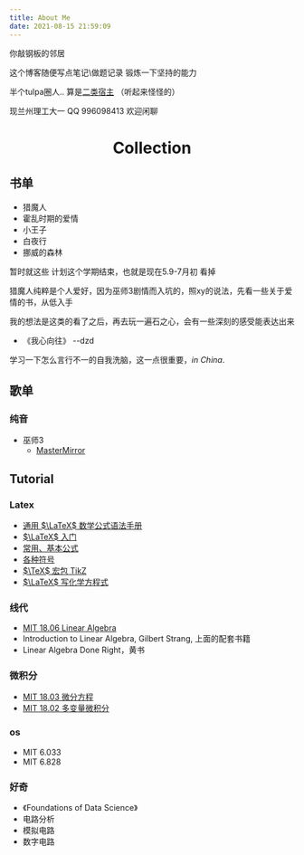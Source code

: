 ```yaml
---
title: About Me
date: 2021-08-15 21:59:09
---
```


你敲钢板的邻居

这个博客随便写点笔记\做题记录 锻炼一下坚持的能力

半个tulpa圈人.. 算是[二类宿主](https://tulpa.cn/2019/10/22/tulpa-category-2019/?variant=zh-cn) （听起来怪怪的）

现兰州理工大一 QQ 996098413 欢迎闲聊

<center><h1>Collection</h1></center>

## 书单

* 猎魔人
* 霍乱时期的爱情
* 小王子
* 白夜行
* 挪威的森林

暂时就这些 计划这个学期结束，也就是现在5.9-7月初 看掉

猎魔人纯粹是个人爱好，因为巫师3剧情而入坑的，照xy的说法，先看一些关于爱情的书，从低入手

我的想法是这类的看了之后，再去玩一遍石之心，会有一些深刻的感受能表达出来

* 《我心向往》 --dzd

学习一下怎么言行不一的自我洗脑，这一点很重要，$in\ China$.

## 歌单
### 纯音
* 巫师3
  * [MasterMirror](https://www.youtube.com/watch?v=kKGmZN06lBI)

## Tutorial

### Latex
* [通用 $\LaTeX$ 数学公式语法手册](https://uinika.gitee.io/Math/LaTex/)
* [$\LaTeX$ 入门](https://www.luogu.com.cn/blog/IowaBattleship/latex-ru-men)
* [常用、基本公式](https://zhuanlan.zhihu.com/p/110756681)
* [各种符号](http://mohu.org/info/symbols/symbols.htm)
* [$\TeX$ 宏包 TikZ](https://www.luogu.com.cn/blog/over-knee-socks/TikZ-guide-1)
* [$\LaTeX$ 写化学方程式](https://www.luogu.com.cn/blog/codesonic/chemistryinlatex)

### 线代
* [MIT 18.06 Linear Algebra](https://www.bilibili.com/video/BV1bb411H7JN)
* Introduction to Linear Algebra, Gilbert Strang, 上面的配套书籍
* Linear Algebra Done Right，黄书

### 微积分
* [MIT 18.03 微分方程](https://www.bilibili.com/video/BV1Av411n7C6?p=1&share_medium=iphone&share_plat=ios&share_session_id=5AEDC239-1C12-4282-B451-047C2D8A2C4C&share_source=QQ&share_tag=s_i&timestamp=1652111605&unique_k=c5dp8AE)
* [MIT 18.02 多变量微积分](https://www.bilibili.com/video/BV1Us411B7tn?p=1&share_medium=iphone&share_plat=ios&share_session_id=0618E7C8-5BED-4B18-A79C-FB12D596D649&share_source=QQ&share_tag=s_i&timestamp=1652111653&unique_k=9UvxdF7)

### os
* MIT 6.033
* MIT 6.828

### 好奇
* 《Foundations of Data Science》
* 电路分析
* 模拟电路
* 数字电路

<!-- ### 补题计划
* [Atcoder Beginner Contest 243 E - G](https://atcoder.jp/contests/abc243/tasks)
* [Educational Codeforces Round 124 A B \ D E](https://codeforces.com/contest/1651)
* [Codeforces Round #776 Div.3 F \ G](https://codeforces.com/contest/1650)
* [Codeforces Round #775 Div.2 D \ E](https://codeforces.com/contest/1649)
* [2017-2018 ICPC Central Quarter Final of Northeastern European Regional Collegiate Programming Contest](https://codeforces.com/gym/102788) XY的做法
* CF787D Legacy

其实要补题往前20场起步都是没补完的题

<img src="../images/sign.jpg" width = "200" height = "200" alt="" align=center /> -->

<!-- ![](../images/sign.jpg) -->

<!-- ### 学习计划
* 分块
* 吉司机线段树[Segment Tree Beats]
* Suffix Array
* SAM
* 广义SAM
* 把SAM建在Trie上改到建在DAG上
* 可持久化并查集
* A* \ IDA* [做题]
* DLX
- 字符串前缀算法的一些整理

### 待复习
* 线段树合并 & 动态开点 [CF这类数据结构题硬上还是很吃力 基本做不了] -->

<!-- ### 一些计划
* Haskell & Monad 入门
* C++ Primer | C++ Template 一刷 整点魔法玩玩
* 具体数学 ｜ Introduction to Liner Algebra | 算导 一刷
* GDB | LLDB调试学习
* Clang & LLVM 学习
-->

<!-- ![](../images/64026172-cdbcf800-cb70-11e9-8ec9-edd9d6ca4cde.png) -->


<!-- ### 近期要开的坑
* DP训练
* 做点暴力重构的题
* 各种莫队
* 二维线段树 ｜ 树状数组
* 数学同余之后的内容 原根 FFT这种..
- 计算几何大坑 -->

<!-- ### 一些配置教程

* [M1 mac配置Go的环境](https://blog.csdn.net/yorickjun/article/details/118787795) -->

<!-- ### 远大理想

* 学深度学习 爬知乎问题下的符合我的审美的图片 省的有时候辣眼睛 -->

<!-- * 2022.3.6 - 3.9 字符串算法
	- manacher
	- AC自动机
	- SA
	- SAM
* 2022.3.10 - 3.15 可持久化、高级数据结构
	- 分块
	- 基础主席树[静态区间第k大]
	- Splay & fhq Treap
	- LCT
	- JRY 2015论文 线段树
* 2022.3.16 - 3.20
	- 二分图
	- EK
	- 2-SAT
	- 差分约束
	- 点分治 -->

<!-- 数学 DP 内容回学校找水课干 这种重在思维(折磨) -->


<!-- # 想要开的坑
## 这辈子大概都做不出的题
* [清华集训2017](https://loj.ac/p?keyword=%E6%B8%85%E5%8D%8E%E9%9B%86%E8%AE%AD)
* [雅礼集训](https://loj.ac/p?keyword=%E9%9B%85%E7%A4%BC%E9%9B%86%E8%AE%AD)
* [集训队](https://loj.ac/p?keyword=%E9%9B%86%E8%AE%AD%E9%98%9F)

## Collection
* [势能分析](https://yhx-12243.github.io/OI-transit/records/cf601E.html)与[CF601E](https://codeforces.com/contest/601/problem/e)

## 大概是树？
* [SDOI2014旅行](https://www.luogu.com.cn/problem/P3313)
* [NOIP2017 列队](https://www.luogu.com.cn/problem/P3960)

## 不许导，给我积回去
* [NOI2005 月下柠檬树](https://www.luogu.com.cn/problem/P4207)

## 待看博文
* [主席树1](https://blog.csdn.net/creatorx/article/details/75446472)
* [主席树2 OI-wiki](https://oi-wiki.org/ds/persistent-seg/)
* [主席树3](https://zhuanlan.zhihu.com/p/46246528)
* [权值线段树到主席树 日报](https://www.luogu.com.cn/blog/your-alpha1022/WeightSegmentTree-ChairmanTree)
* [MATLAB教程](https://ww2.mathworks.cn/learn/tutorials/matlab-onramp.html?s_eid=PEP_ILMEDUPage_learning)
* [线段树合并1](https://blog.csdn.net/yezi_coder/article/details/119239465)
* [吉司机线段树](https://www.cnblogs.com/ET2006/p/jsjxds.html)
* [树套树1](https://www.cnblogs.com/Flying2018/p/13615844.html)
* [树套树2](https://www.zybuluo.com/l1ll5/note/971817)

## 冲浪看到的题目
* [CF669E](https://codeforces.com/contest/669/problem/E)
* [长沙理工的一道构造题](https://blog.csdn.net/qq_43906000/article/details/109541023)

## Dream
* [动态树分治](https://www.luogu.com.cn/problem/P4719)
* 仙人掌

## 奇技淫巧
* python|C++混合编程
  * [1](https://www.zhihu.com/question/55014214)
  * [2](https://www.cnblogs.com/lhdre/p/9207394.html)

## CS
[cs231n 计算机视觉](https://www.bilibili.com/video/BV1gv411i76V?p=1&share_medium=android&share_plat=android&share_session_id=305c3eae-13b3-405f-8197-c0ee2f20886d&share_source=QQ&share_tag=s_i&timestamp=1638887104&unique_k=E80eHFi) -->

<!-- 
## Plan
****
### 数学学习
* 刷一遍MIT 线代课程 
* 看完亲和力十足的《普林斯顿微积分读本》 -->
<!-- 
### 竞赛
* Codeforces 1600分以上题组训练P1
* 信息学竞赛一本通提高篇 完整一刷
* 信息学竞赛一本通-数学一本通(不搞群论)
* 《具体数学》pdf一刷 -->

<!-- ### 有空再说
* Blog主题优化，这样的UI和功能还不满足我的要求
* vscode键位、插件配置，vim学习，提高写码速度，目前没有强烈需求，竞赛代码只要快糙猛就行 -->

<!-- ### 游戏计划
* 巫师3血与酒打完
* 巫师3本体一周目死而无憾+问号全清
* 巫师3石之心二刷+昆特牌、支线全做
* 巫师3全套传奇甲收集 -->

<!-- ### 要看的番(希望别咕掉)
* 春宵苦短，少女前进吧
* 转生成为了只有乙女游戏破灭Flag的邪恶大小姐
* 转生成为了只有乙女游戏破灭Flag的邪恶大小姐 2
* 无能力者娜娜
* 魔法少女小圆
* 魔法禁书目录
* 奇蛋物语
* 时光代理人
* 游戏人生
* 狐妖小红娘
* 恶魔之谜
* 异度入侵
* 罪恶王冠
* 永生之酒
* 终物语
* 终物语 下
* 目隐都市的演绎者
* 冰菓 -->